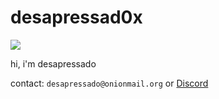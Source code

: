 # desapressad0x

![](https://komarev.com/ghpvc/?username=Desapressad0x)

hi,
i'm desapressado

contact: `desapressado@onionmail.org` or [Discord](https://discordapp.com/users/646783301020942337)
